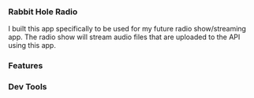 ### Rabbit Hole Radio

I built this app specifically to be used for my future radio show/streaming app. The radio show will stream audio files that are uploaded to the API using this app.


### Features



### Dev Tools

